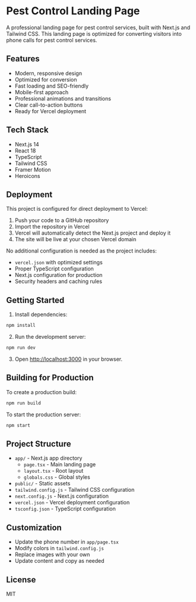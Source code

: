 # Pest Control Landing Page

A professional landing page for pest control services, built with Next.js and Tailwind CSS. This landing page is optimized for converting visitors into phone calls for pest control services.

## Features

- Modern, responsive design
- Optimized for conversion
- Fast loading and SEO-friendly
- Mobile-first approach
- Professional animations and transitions
- Clear call-to-action buttons
- Ready for Vercel deployment

## Tech Stack

- Next.js 14
- React 18
- TypeScript
- Tailwind CSS
- Framer Motion
- Heroicons

## Deployment

This project is configured for direct deployment to Vercel:

1. Push your code to a GitHub repository
2. Import the repository in Vercel
3. Vercel will automatically detect the Next.js project and deploy it
4. The site will be live at your chosen Vercel domain

No additional configuration is needed as the project includes:
- `vercel.json` with optimized settings
- Proper TypeScript configuration
- Next.js configuration for production
- Security headers and caching rules

## Getting Started

1. Install dependencies:
```bash
npm install
```

2. Run the development server:
```bash
npm run dev
```

3. Open [http://localhost:3000](http://localhost:3000) in your browser.

## Building for Production

To create a production build:

```bash
npm run build
```

To start the production server:

```bash
npm start
```

## Project Structure

- `app/` - Next.js app directory
  - `page.tsx` - Main landing page
  - `layout.tsx` - Root layout
  - `globals.css` - Global styles
- `public/` - Static assets
- `tailwind.config.js` - Tailwind CSS configuration
- `next.config.js` - Next.js configuration
- `vercel.json` - Vercel deployment configuration
- `tsconfig.json` - TypeScript configuration

## Customization

- Update the phone number in `app/page.tsx`
- Modify colors in `tailwind.config.js`
- Replace images with your own
- Update content and copy as needed

## License

MIT 